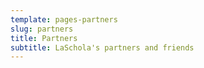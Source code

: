 ```yaml
---
template: pages-partners
slug: partners
title: Partners
subtitle: LaSchola's partners and friends
---
```


